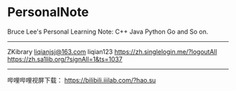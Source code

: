 # PersonalNote
Bruce Lee's Personal Learning Note: C++ Java Python Go  and So on.


----
ZKibrary
liqianjsj@163.com
liqian123
https://zh.singlelogin.me/?logoutAll
https://zh.sa1lib.org/?signAll=1&ts=1037

---

哔哩哔哩视屏下载：
https://bilibili.iiilab.com/?hao.su